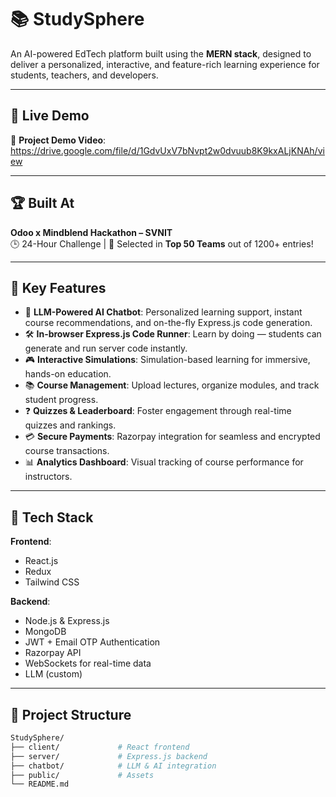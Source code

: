 # 📚 StudySphere

An AI-powered EdTech platform built using the **MERN stack**, designed to deliver a personalized, interactive, and feature-rich learning experience for students, teachers, and developers.

---

## 🚀 Live Demo

🎥 **Project Demo Video**: https://drive.google.com/file/d/1GdvUxV7bNvpt2w0dvuub8K9kxALjKNAh/view 

---

## 🏆 Built At

**Odoo x Mindblend Hackathon – SVNIT**  
🕒 24-Hour Challenge | 🧠 Selected in **Top 50 Teams** out of 1200+ entries!


---

## 🧠 Key Features

- 🤖 **LLM-Powered AI Chatbot**: Personalized learning support, instant course recommendations, and on-the-fly Express.js code generation.  
- 🛠️ **In-browser Express.js Code Runner**: Learn by doing — students can generate and run server code instantly.  
- 🎮 **Interactive Simulations**: Simulation-based learning for immersive, hands-on education.  
- 📚 **Course Management**: Upload lectures, organize modules, and track student progress.  
- ❓ **Quizzes & Leaderboard**: Foster engagement through real-time quizzes and rankings.  
- 💳 **Secure Payments**: Razorpay integration for seamless and encrypted course transactions.  
- 📊 **Analytics Dashboard**: Visual tracking of course performance for instructors.

---

## 🧱 Tech Stack

**Frontend**:  
- React.js  
- Redux  
- Tailwind CSS  

**Backend**:  
- Node.js & Express.js  
- MongoDB  
- JWT + Email OTP Authentication  
- Razorpay API  
- WebSockets for real-time data  
- LLM  (custom)

---

## 📁 Project Structure

```bash
StudySphere/
├── client/             # React frontend
├── server/             # Express.js backend
├── chatbot/            # LLM & AI integration
├── public/             # Assets
└── README.md

